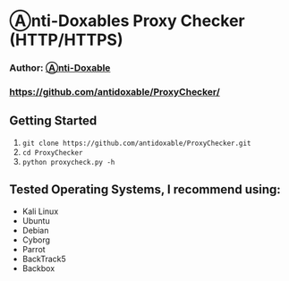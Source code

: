 # Ⓐnti-Doxables Proxy Checker (HTTP/HTTPS)

### Author: [Ⓐnti-Doxable](https://twitter.com/antidoxable)
### https://github.com/antidoxable/ProxyChecker/

## Getting Started
1. ```git clone https://github.com/antidoxable/ProxyChecker.git```
2. ```cd ProxyChecker```
3. ```python proxycheck.py -h ```

## Tested Operating Systems, I recommend using:
- Kali Linux 
- Ubuntu
- Debian
- Cyborg
- Parrot 
- BackTrack5 
- Backbox
